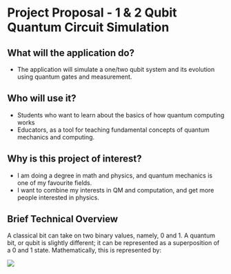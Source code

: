 # Project Proposal - 1 & 2 Qubit Quantum Circuit Simulation

## What will the application do?
- The application will simulate a one/two qubit system and its evolution using quantum gates and measurement.

## Who will use it?
- Students who want to learn about the basics of how quantum computing works
- Educators, as a tool for teaching fundamental concepts of quantum mechanics and computing.

## Why is this project of interest?
- I am doing a degree in math and physics, and quantum mechanics is one of my favourite fields.
- I want to combine my interests in QM and computation, and get more people interested in physics.

## Brief Technical Overview
A classical bit can take on two binary values, namely, 0 and 1. 
A quantum bit, or qubit is slightly different; it can be represented as a superposition of a 0 and 1 state.
Mathematically, this is represented by:

<img src="https://render.githubusercontent.com/render/math?math=\begin{pmatrix} \alpha \\ \beta \end{pmatrix}">
 


